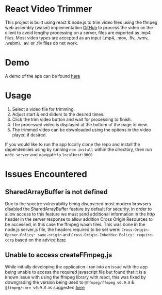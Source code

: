 # React Video Trimmer

This project is built using react & node.js to trim video files using the ffmpeg web assembly (wasm) implementation [GitHub](https://github.com/ffmpegwasm/ffmpeg.wasm) to process the video on the client to avoid lengthy processing on a server, files are exported as .mp4 files. Most video types are accepted as an input (.mp4, .mov, .flv, .wmv, .webm). .avi or .flv files do not work.

# Demo

A demo of the app can be found [here](https://react-vid-trim.herokuapp.com/)

# Usage

1. Select a video file for trimming.
2. Adjust start & end sliders to the desired times.
3. Click the trim video button and wait for processing to finish.
4. The processed video is displayed at the bottom of the page to view.
5. The trimmed video can be downloaded using the options in the video player, if desired.

If you would like to run the app locally clone the repo and install the dependencies using by running `npm install` within the directory, then run `node server` and navigate to `localhost:9000`

# Issues Encountered


## SharedArrayBuffer is not defined

Due to the spectre vulnerability being discovered most modern browsers disabled the SharedArrayBuffer feature by default for security, in order to allow access to this feature we must send additional information in the http header in the server response to allow addition Cross Origin Resources to be accessed, in this case the ffmpeg wasm files. This was done in the node.js server.js file, the headers required to be set were: `Cross-Origin-Opener-Policy: same-origin` and `Cross-Origin-Embedder-Policy: require-corp` based on the advice [here](https://stackoverflow.com/questions/68592278/sharedarraybuffer-is-not-defined)

## Unable to access createFFmpeg.js

While initially developing the application I ran into an issue with the app being unable to access the required javascript file but found that it is a known issue with using the ffmpeg library with react, this was fixed by downgrading the version being used to `@ffmpeg/ffmpeg v0.9.8` & `@ffmpeg/core v0.9.0` as suggested [here](https://github.com/ffmpegwasm/ffmpeg.wasm/issues/229#issuecomment-881122522)
